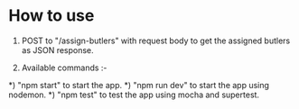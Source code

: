 # How to use

1) POST to "/assign-butlers" with request body to get the assigned butlers as JSON response.

2) Available commands :- 

*) "npm start" to start the app.
*) "npm run dev" to start the app using nodemon.
*) "npm test" to test the app using mocha and supertest.